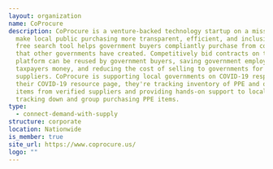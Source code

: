 ```yaml
---
layout: organization
name: CoProcure
description: CoProcure is a venture-backed technology startup on a mission to
  make local public purchasing more transparent, efficient, and inclusive. Their
  free search tool helps government buyers compliantly purchase from contracts
  that other governments have created. Competitively bid contracts on their
  platform can be reused by government buyers, saving government employees time,
  taxpayers money, and reducing the cost of selling to governments for
  suppliers. CoProcure is supporting local governments on COVID-19 response. On
  their COVID-19 resource page, they're tracking inventory of PPE and other
  items from verified suppliers and providing hands-on support to local govs in
  tracking down and group purchasing PPE items.
type:
  - connect-demand-with-supply
structure: corporate
location: Nationwide
is_member: true
site_url: https://www.coprocure.us/
logo: ""
---
```

